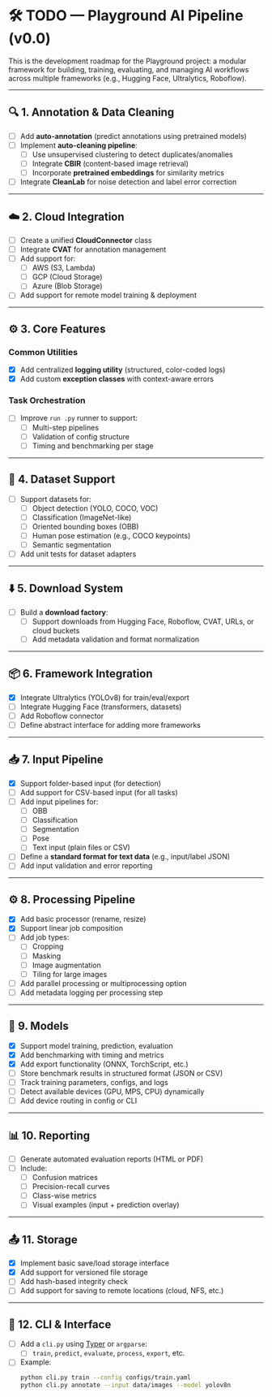 # 🛠️ TODO — Playground AI Pipeline (v0.0)

This is the development roadmap for the Playground project: a modular framework for building, training, evaluating, and managing AI workflows across multiple frameworks (e.g., Hugging Face, Ultralytics, Roboflow).

---

## 🔍 1. Annotation & Data Cleaning

- [ ] Add **auto-annotation** (predict annotations using pretrained models)
- [ ] Implement **auto-cleaning pipeline**:
  - [ ] Use unsupervised clustering to detect duplicates/anomalies
  - [ ] Integrate **CBIR** (content-based image retrieval)
  - [ ] Incorporate **pretrained embeddings** for similarity metrics
- [ ] Integrate **CleanLab** for noise detection and label error correction

---

## ☁️ 2. Cloud Integration

- [ ] Create a unified **CloudConnector** class
- [ ] Integrate **CVAT** for annotation management
- [ ] Add support for:
  - [ ] AWS (S3, Lambda)
  - [ ] GCP (Cloud Storage)
  - [ ] Azure (Blob Storage)
- [ ] Add support for remote model training & deployment

---

## ⚙️ 3. Core Features

### Common Utilities
- [x] Add centralized **logging utility** (structured, color-coded logs)
- [x] Add custom **exception classes** with context-aware errors

### Task Orchestration
- [ ] Improve `run .py` runner to support:
  - [ ] Multi-step pipelines
  - [ ] Validation of config structure
  - [ ] Timing and benchmarking per stage

---

## 🧩 4. Dataset Support

- [ ] Support datasets for:
  - [ ] Object detection (YOLO, COCO, VOC)
  - [ ] Classification (ImageNet-like)
  - [ ] Oriented bounding boxes (OBB)
  - [ ] Human pose estimation (e.g., COCO keypoints)
  - [ ] Semantic segmentation
- [ ] Add unit tests for dataset adapters

---

## ⬇️ 5. Download System

- [ ] Build a **download factory**:
  - [ ] Support downloads from Hugging Face, Roboflow, CVAT, URLs, or cloud buckets
  - [ ] Add metadata validation and format normalization

---

## 📦 6. Framework Integration

- [x] Integrate Ultralytics (YOLOv8) for train/eval/export
- [ ] Integrate Hugging Face (transformers, datasets)
- [ ] Add Roboflow connector
- [ ] Define abstract interface for adding more frameworks

---

## 📥 7. Input Pipeline

- [x] Support folder-based input (for detection)
- [ ] Add support for CSV-based input (for all tasks)
- [ ] Add input pipelines for:
  - [ ] OBB
  - [ ] Classification
  - [ ] Segmentation
  - [ ] Pose
  - [ ] Text input (plain files or CSV)
- [ ] Define a **standard format for text data** (e.g., input/label JSON)
- [ ] Add input validation and error reporting

---

## ⚙️ 8. Processing Pipeline

- [x] Add basic processor (rename, resize)
- [x] Support linear job composition
- [ ] Add job types:
  - [ ] Cropping
  - [ ] Masking
  - [ ] Image augmentation
  - [ ] Tiling for large images
- [ ] Add parallel processing or multiprocessing option
- [ ] Add metadata logging per processing step

---

## 🧠 9. Models

- [x] Support model training, prediction, evaluation
- [x] Add benchmarking with timing and metrics
- [x] Add export functionality (ONNX, TorchScript, etc.)
- [ ] Store benchmark results in structured format (JSON or CSV)
- [ ] Track training parameters, configs, and logs
- [ ] Detect available devices (GPU, MPS, CPU) dynamically
- [ ] Add device routing in config or CLI

---

## 📊 10. Reporting

- [ ] Generate automated evaluation reports (HTML or PDF)
- [ ] Include:
  - [ ] Confusion matrices
  - [ ] Precision-recall curves
  - [ ] Class-wise metrics
  - [ ] Visual examples (input + prediction overlay)

---

## 📤 11. Storage

- [x] Implement basic save/load storage interface
- [x] Add support for versioned file storage
- [ ] Add hash-based integrity check
- [ ] Add support for saving to remote locations (cloud, NFS, etc.)

---

## 🚀 12. CLI & Interface

- [ ] Add a `cli.py` using [Typer](https://typer.tiangolo.com/) or `argparse`:
  - [ ] `train`, `predict`, `evaluate`, `process`, `export`, etc.
- [ ] Example:
  ```bash
  python cli.py train --config configs/train.yaml
  python cli.py annotate --input data/images --model yolov8n

